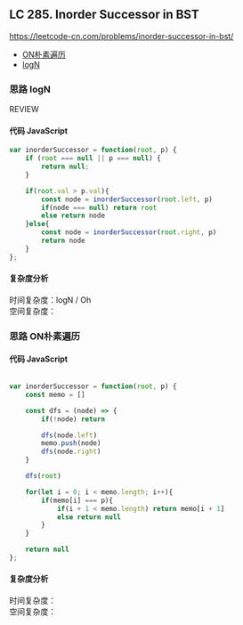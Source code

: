## LC 285. Inorder Successor in BST
https://leetcode-cn.com/problems/inorder-successor-in-bst/
- [ON朴素遍历](#思路-ON朴素遍历)
- [logN](#思路-logN)

### 思路 logN
REVIEW
#### 代码 JavaScript

```JavaScript
var inorderSuccessor = function(root, p) {
    if (root === null || p === null) {
        return null;
    }

    if(root.val > p.val){
        const node = inorderSuccessor(root.left, p)
        if(node === null) return root
        else return node
    }else{
        const node = inorderSuccessor(root.right, p)
        return node
    }
};

```

#### 复杂度分析
时间复杂度：logN / Oh </br>
空间复杂度：
### 思路 ON朴素遍历

#### 代码 JavaScript

```JavaScript

var inorderSuccessor = function(root, p) {
    const memo = []

    const dfs = (node) => {
        if(!node) return

        dfs(node.left)
        memo.push(node)
        dfs(node.right)
    }

    dfs(root)

    for(let i = 0; i < memo.length; i++){
        if(memo[i] === p){
            if(i + 1 < memo.length) return memo[i + 1]
            else return null
        }
    }

    return null
};
```

#### 复杂度分析
时间复杂度： </br>
空间复杂度：